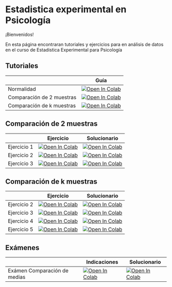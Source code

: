 # Estadistica experimental en Psicología

¡Bienvenidos! 

En esta página encontraran tutoriales y ejercicios para en análisis de datos en el curso de Estadistica Experimental para Psicología

## Tutoriales

|   | Guía|
| - | --- | 
|Normalidad | [![Open In Colab](https://colab.research.google.com/assets/colab-badge.svg)](https://colab.research.google.com/github/emiliagyr/EstadisticaExperimental/blob/main/Colab/Normalidad.ipynb)|
|Comparación de 2 muestras | [![Open In Colab](https://colab.research.google.com/assets/colab-badge.svg)](https://colab.research.google.com/github/emiliagyr/EstadisticaExperimental/blob/main/Colab/Comparación_de_medias.ipynb)|
|Comparación de k muestras | [![Open In Colab](https://colab.research.google.com/assets/colab-badge.svg)](https://colab.research.google.com/github/emiliagyr/EstadisticaExperimental/blob/main/Colab/Colab/ANOVA.ipynb)|

## Comparación de 2 muestras

|   | Ejercicio | Solucionario |
| - | --- | ---- |
| Ejercicio 1 | [![Open In Colab](https://colab.research.google.com/assets/colab-badge.svg)](https://colab.research.google.com/github/emiliagyr/EstadisticaExperimental/blob/main/Colab/Ejercicio_1.ipynb)|[![Open In Colab](https://colab.research.google.com/assets/colab-badge.svg)](https://colab.research.google.com/github/emiliagyr/EstadisticaExperimental/blob/main/Colab/P1_PCI.ipynb)|
| Ejercicio 2 | [![Open In Colab](https://colab.research.google.com/assets/colab-badge.svg)](https://colab.research.google.com/github/emiliagyr/EstadisticaExperimental/blob/main/Colab/Ejercicio_2.ipynb)|[![Open In Colab](https://colab.research.google.com/assets/colab-badge.svg)](https://colab.research.google.com/github/emiliagyr/EstadisticaExperimental/blob/main/Colab/P2_PCI.ipynb)|
| Ejercicio 3 | [![Open In Colab](https://colab.research.google.com/assets/colab-badge.svg)](https://colab.research.google.com/github/emiliagyr/EstadisticaExperimental/blob/main/Colab/Ejercicio_3.ipynb)|[![Open In Colab](https://colab.research.google.com/assets/colab-badge.svg)](https://colab.research.google.com/github/emiliagyr/EstadisticaExperimental/blob/main/Colab/P3_Yoga.ipynb)|


## Comparación de k muestras

|   | Ejercicio | Solucionario |
| - | --- | ---- |
| Ejercicio 2 | [![Open In Colab](https://colab.research.google.com/assets/colab-badge.svg)](https://colab.research.google.com/github/emiliagyr/EstadisticaExperimental/blob/main/Colab/Ejercicio2_ANOVA.ipynb)|[![Open In Colab](https://colab.research.google.com/assets/colab-badge.svg)](https://colab.research.google.com/github/emiliagyr/EstadisticaExperimental/blob/main/Colab/Ejercicio2_ANOVA_Solucion.ipynb)|
| Ejercicio 3 | [![Open In Colab](https://colab.research.google.com/assets/colab-badge.svg)](https://colab.research.google.com/github/emiliagyr/EstadisticaExperimental/blob/main/Colab/Ejercicio3_ANOVA.ipynb)|[![Open In Colab](https://colab.research.google.com/assets/colab-badge.svg)](https://colab.research.google.com/github/emiliagyr/EstadisticaExperimental/blob/main/Colab/Ejercicio3_ANOVA_Solucion.ipynb)|
| Ejercicio 4 | [![Open In Colab](https://colab.research.google.com/assets/colab-badge.svg)]((https://colab.research.google.com/github/emiliagyr/EstadisticaExperimental/blob/main/Colab/Ejercicio4_ANOVA.ipynb))|[![Open In Colab](https://colab.research.google.com/assets/colab-badge.svg)](https://colab.research.google.com/github/emiliagyr/EstadisticaExperimental/blob/main/Colab/Ejercicio4_ANOVA_Solucion.ipynb)|
| Ejercicio 5 | [![Open In Colab](https://colab.research.google.com/assets/colab-badge.svg)](https://colab.research.google.com/github/emiliagyr/EstadisticaExperimental/blob/main/Colab/Ejercicio5_ANOVA.ipynb)|[![Open In Colab](https://colab.research.google.com/assets/colab-badge.svg)](https://colab.research.google.com/github/emiliagyr/EstadisticaExperimental/blob/main/Colab/Ejercicio5_ANOVA_Solucion.ipynb)|

## Exámenes

|   | Indicaciones | Solucionario |
| - | --- | ---- |
| Exámen Comparación de medias | [![Open In Colab](https://colab.research.google.com/assets/colab-badge.svg)](https://colab.research.google.com/github/emiliagyr/EstadisticaExperimental/blob/main/Colab/Examen_1_Indicaciones.ipynb)|  [![Open In Colab](https://colab.research.google.com/assets/colab-badge.svg)](https://colab.research.google.com/github/emiliagyr/EstadisticaExperimental/blob/main/Colab/Examen_1_Solución.ipynb)
